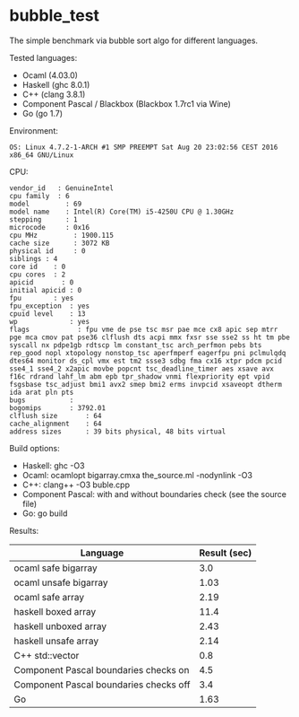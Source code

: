 # bubble_test
The simple benchmark via bubble sort algo for different languages.

Tested languages:
* Ocaml (4.03.0)
* Haskell (ghc 8.0.1)
* C++ (clang 3.8.1)
* Component Pascal / Blackbox (Blackbox 1.7rc1 via Wine)
* Go (go 1.7)

Environment:
```
OS: Linux 4.7.2-1-ARCH #1 SMP PREEMPT Sat Aug 20 23:02:56 CEST 2016 x86_64 GNU/Linux
```


CPU:
```
vendor_id	: GenuineIntel
cpu family	: 6
model		  : 69
model name	  : Intel(R) Core(TM) i5-4250U CPU @ 1.30GHz
stepping	  : 1
microcode	  : 0x16
cpu MHz		    : 1900.115
cache size	    : 3072 KB
physical id	    : 0
siblings : 4
core id	   : 0
cpu cores  : 2
apicid	     : 0
initial apicid : 0
fpu	       : yes
fpu_exception  : yes
cpuid level    : 13
wp    	       : yes
flags	       	 : fpu vme de pse tsc msr pae mce cx8 apic sep mtrr pge mca cmov pat pse36 clflush dts acpi mmx fxsr sse sse2 ss ht tm pbe syscall nx pdpe1gb rdtscp lm constant_tsc arch_perfmon pebs bts rep_good nopl xtopology nonstop_tsc aperfmperf eagerfpu pni pclmulqdq dtes64 monitor ds_cpl vmx est tm2 ssse3 sdbg fma cx16 xtpr pdcm pcid sse4_1 sse4_2 x2apic movbe popcnt tsc_deadline_timer aes xsave avx f16c rdrand lahf_lm abm epb tpr_shadow vnmi flexpriority ept vpid fsgsbase tsc_adjust bmi1 avx2 smep bmi2 erms invpcid xsaveopt dtherm ida arat pln pts
bugs		   :
bogomips	   : 3792.01
clflush size	   : 64
cache_alignment	   : 64
address sizes	   : 39 bits physical, 48 bits virtual
```

Build options:
* Haskell: ghc -O3
* Ocaml: ocamlopt bigarray.cmxa the_source.ml -nodynlink -O3
* C++: clang++ -O3 buble.cpp
* Component Pascal: with and without boundaries check (see the source file)
* Go: go build

Results:

Language | Result (sec)
-------- | ------------
ocaml safe bigarray | 3.0
ocaml unsafe bigarray | 1.03
ocaml safe array | 2.19
haskell boxed array   | 11.4
haskell unboxed array | 2.43
haskell unsafe array  | 2.14
C++ std::vector       | 0.8
Component Pascal boundaries checks on | 4.5
Component Pascal boundaries checks off | 3.4
Go | 1.63

